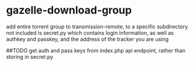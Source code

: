 # gazelle-download-group
add entire torrent group to transmission-remote, to a specific subdirectory
not included is secret.py which contains login information, as well as authkey and passkey, and the address of the tracker you are using

##TODO
get auth and pass keys from index.php api endpoint, rather than storing in secret.py
